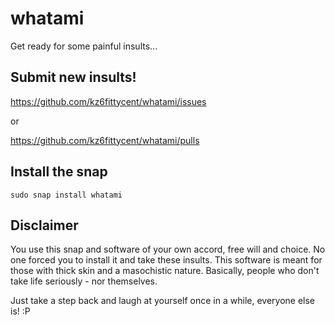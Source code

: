 # whatami
Get ready for some painful insults...

## Submit new insults!

https://github.com/kz6fittycent/whatami/issues

or 

https://github.com/kz6fittycent/whatami/pulls

## Install the snap

`sudo snap install whatami`

## Disclaimer
You use this snap and software of your own accord, free will and choice. No one forced you to install it and take these insults. 
This software is meant for those with thick skin and a masochistic nature. Basically, people who don't take life seriously - nor
themselves. 

Just take a step back and laugh at yourself once in a while, everyone else is! :P 
